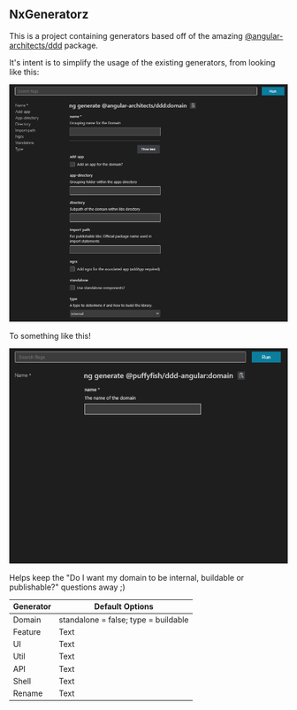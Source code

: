 ## NxGeneratorz

This is a project containing generators based off of the amazing [@angular-architects/ddd](https://www.npmjs.com/package/@angular-architects/ddd) package.

It's intent is to simplify the usage of the existing generators, from looking like this:

![angular architects domain example](./docs/images/angular-architext-example.png)

To something like this!

![puffyfish domain example](./docs/images/puffyfish-domain.png)

Helps keep the "Do I want my domain to be internal, buildable or publishable?" questions away ;)

| Generator | Default Options                      |
| --------- | ------------------------------------ |
| Domain    | standalone = false; type = buildable |
| Feature   | Text                                 |
| UI        | Text                                 |
| Util      | Text                                 |
| API       | Text                                 |
| Shell     | Text                                 |
| Rename    | Text                                 |
